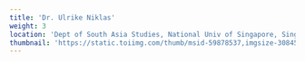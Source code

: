 ```yaml
---
title: 'Dr. Ulrike Niklas'
weight: 3
location: 'Dept of South Asia Studies, National Univ of Singapore, Singapore Mr. Periannan Chandrasekaran, Atlanta, GA, USA Mr. Sascha Ebeling, IITS, Univ of Koeln, Koeln, Germany Editors for Web delivery of Etexts Dr. Venkataramanan (Venkat), Tokyo, Japan Mr. Elango Sampandam, Chicago, USA (author of Suvadi Texteditor) Legal assistance/consultation - Honorary Counsels Mr. Gandhi Kannadhasan, Chennai, Tamilnadu Mr. Nadesan Satyendra, London, UK'
thumbnail: 'https://static.toiimg.com/thumb/msid-59878537,imgsize-308454,width-400,resizemode-4/59878537.jpg'
---
```

